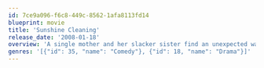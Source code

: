 ```yaml
---
id: 7ce9a096-f6c8-449c-8562-1afa8113fd14
blueprint: movie
title: 'Sunshine Cleaning'
release_date: '2008-01-18'
overview: 'A single mother and her slacker sister find an unexpected way to turn their lives around in the off-beat dramatic comedy. In order to raise the tuition to send her young son to private school the mom starts an unusual business – a biohazard removal/crime scene clean-up service.'
genres: '[{"id": 35, "name": "Comedy"}, {"id": 18, "name": "Drama"}]'
---
```

